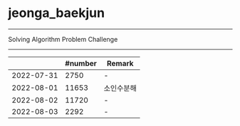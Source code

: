 # jeonga_baekjun

---

Solving Algorithm Problem Challenge

---

|            | #number | Remark |
| ---------- | ------- | ------ |
| 2022-07-31 | 2750    | -      |
| 2022-08-01 | 11653   | 소인수분해  |
| 2022-08-02 | 11720   | -      |
| 2022-08-03 | 2292    | -      |
